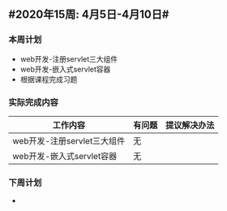 ## #2020年15周: 4月5日-4月10日#

### 本周计划

* web开发-注册servlet三大组件
* web开发-嵌入式servlet容器
* 根据课程完成习题

### 实际完成内容

| 工作内容 | 有问题 | 提议解决办法 |
| ------ | ------ | ------ |
| web开发-注册servlet三大组件 | 无 |  |
| web开发-嵌入式servlet容器 | 无 |  |

### 下周计划

*
